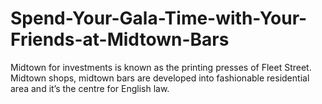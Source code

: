 # Spend-Your-Gala-Time-with-Your-Friends-at-Midtown-Bars
Midtown for investments is known as the printing presses of Fleet Street. Midtown shops, midtown bars are developed into fashionable residential area and it’s the centre for English law.
